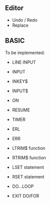 ## Editor

- Undo / Redo
- Replace

## BASIC

To be implemented:

- LINE INPUT
- INPUT
- INKEY$
- INPUT$
- ON
- RESUME
- TIMER
- ERL
- ERR

- LTRIM$ function
- RTRIM$ function
- LSET statement
- RSET statement
- DO...LOOP
- EXIT DO/FOR
